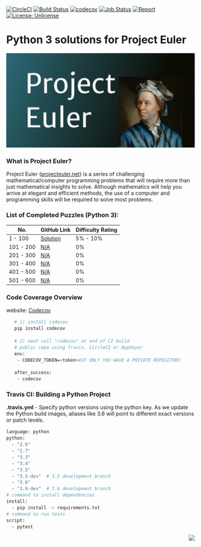 [![CircleCI](https://circleci.com/gh/ikostan/ProjectEuler.svg?style=svg)](https://circleci.com/gh/ikostan/ProjectEuler)
[![Build Status](https://travis-ci.org/ikostan/ProjectEuler.svg?branch=master)](https://travis-ci.org/ikostan/ProjectEuler)
[![codecov](https://codecov.io/gh/ikostan/ProjectEuler/branch/master/graph/badge.svg)](https://codecov.io/gh/ikostan/ProjectEuler)
[![Job Status](https://inspecode.rocro.com/badges/github.com/ikostan/ProjectEuler/status?token=dNjlRj3qjLAioemx2rF_9vHzvwHUPBeoi8mhXqxwZ-w&branch=master)](https://inspecode.rocro.com/jobs/github.com/ikostan/ProjectEuler/latest?completed=true&branch=master)
[![Report](https://inspecode.rocro.com/badges/github.com/ikostan/ProjectEuler/report?token=dNjlRj3qjLAioemx2rF_9vHzvwHUPBeoi8mhXqxwZ-w&branch=master)](https://inspecode.rocro.com/reports/github.com/ikostan/ProjectEuler/branch/master/summary)
[![License: Unlicense](https://img.shields.io/badge/license-Unlicense-blue.svg)](http://unlicense.org/)

# Python 3 solutions for Project Euler

![](https://github.com/ikostan/ProjectEuler/blob/master/ProjectEuler.png)

### What is Project Euler?

Project Euler ([projecteuler.net](http://projecteuler.net)) is a series of challenging mathematical/computer programming problems that will require more than just mathematical insights to solve. Although mathematics will help you arrive at elegant and efficient methods, the use of a computer and programming skills will be required to solve most problems.

### List of Completed Puzzles (Python 3):

| No. | GitHub Link | Difficulty Rating |                                                                                    
|-----|-------------|-------------------|
|1 - 100  |[Solution](https://github.com/ikostan/ProjectEuler/tree/master/Problems_1_to_100)| 5% - 10% |
|101 - 200|[N/A]()| 0% |
|201 - 300|[N/A]()| 0% |
|301 - 400|[N/A]()| 0% |
|401 - 500|[N/A]()| 0% |
|501 - 600|[N/A]()| 0% |

### Code Coverage Overview

website: [Codecov](https://codecov.io/)

```bash
   # 1) install codecov
   pip install codecov

   # 2) next call "codecov" at end of CI build
   # public repo using Travis, CircleCI or AppVeyor
   env:
    - CODECOV_TOKEN=<token>#IF ONLY YOU HAVE A PRIVATE REPOSITORY

   after_success:
    - codecov
```

### Travis CI: Building a Python Project

**.travis.yml** - Specify python versions using the python key. As we update the Python build images, aliases like 3.6 will point to different exact versions or patch levels.

```bash
language: python
python:
  - "2.6"
  - "2.7"
  - "3.3"
  - "3.4"
  - "3.5"
  - "3.5-dev"  # 3.5 development branch
  - "3.6"
  - "3.6-dev"  # 3.6 development branch
# command to install dependencies
install:
  - pip install -r requirements.txt
# command to run tests
script:
  - pytest
```

<img align="right" width="" height="" src="https://projecteuler.net/profile/iKostan.png">
